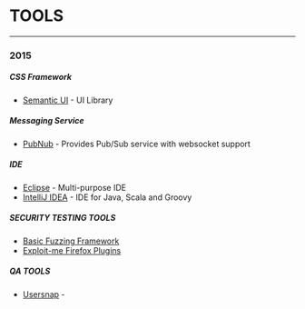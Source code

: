 # TOOLS

---

### 2015

##### CSS Framework

+   [Semantic UI](http://semantic-ui.com) - UI Library

##### Messaging Service

+   [PubNub](https://www.pubnub.com/) - Provides Pub/Sub service with websocket support

##### IDE

+   [Eclipse](https://eclipse.org/) - Multi-purpose IDE
+   [IntelliJ IDEA](https://www.jetbrains.com/idea/) - IDE for Java, Scala and Groovy

##### SECURITY TESTING TOOLS

+   [Basic Fuzzing Framework](https://www.cert.org/vulnerability-analysis/tools/bff.cfm)
+   [Exploit-me Firefox Plugins](https://addons.mozilla.org/en-us/firefox/user/security-compass/)

##### QA TOOLS

+   [Usersnap](https://usersnap.com/) - 